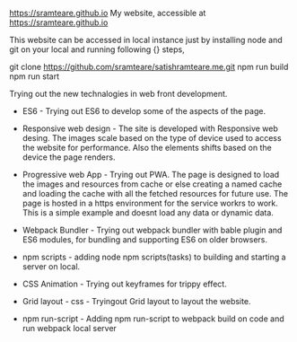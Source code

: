 https://sramteare.github.io
My website, accessible at https://sramteare.github.io

This website can be accessed in local instance just by installing node and git on your local and running following {} steps,

git clone https://github.com/sramteare/satishramteare.me.git
npm run build
npm run start

Trying out the new technalogies in web front development.

* ES6 - Trying out ES6 to develop some of the aspects of the page.

* Responsive web design - The site is developed with Responsive web desing. The images scale based on the type of device used to access the website for performance. Also the elements shifts based on the device the page renders.

* Progressive web App - Trying out PWA. The page is designed to load the images and resources from cache or else creating a named cache and loading the cache with all the fetched resources for future use. The page is hosted in a https environment for the service workrs to work. This is a simple example and doesnt load any data or dynamic data.

* Webpack Bundler - Trying out webpack bundler with bable plugin and ES6 modules, for bundling and supporting ES6 on older browsers.

* npm scripts - adding node npm scripts(tasks) to building and starting a server on local.

* CSS Animation - Trying out keyframes for trippy effect.

* Grid layout - css - Tryingout Grid layout to layout the website.

* npm run-script - Adding npm run-script to webpack build on code and run webpack local server


